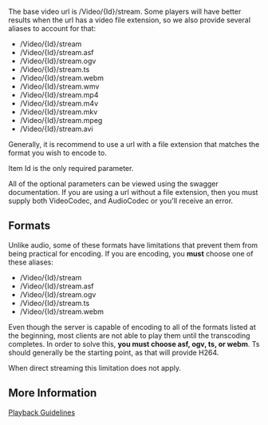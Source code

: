 The base video url is /Video/{Id}/stream. Some players will have better results when the url has a video file extension, so we also provide several aliases to account for that:

* /Video/{Id}/stream
* /Video/{Id}/stream.asf
* /Video/{Id}/stream.ogv
* /Video/{Id}/stream.ts
* /Video/{Id}/stream.webm
* /Video/{Id}/stream.wmv
* /Video/{Id}/stream.mp4
* /Video/{Id}/stream.m4v
* /Video/{Id}/stream.mkv
* /Video/{Id}/stream.mpeg
* /Video/{Id}/stream.avi

Generally, it is recommend to use a url with a file extension that matches the format you wish to encode to.

Item Id is the only required parameter.

All of the optional parameters can be viewed using the swagger documentation. If you are using a url without a file extension, then you must supply both VideoCodec, and AudioCodec or you'll receive an error.

## Formats
Unlike audio, some of these formats have limitations that prevent them from being practical for encoding. If you are encoding, you **must** choose one of these aliases:

* /Video/{Id}/stream
* /Video/{Id}/stream.asf
* /Video/{Id}/stream.ogv
* /Video/{Id}/stream.ts
* /Video/{Id}/stream.webm

Even though the server is capable of encoding to all of the formats listed at the beginning, most clients are not able to play them until the transcoding completes. In order to solve this, **you must choose asf, ogv, ts, or webm**. Ts should generally be the starting point, as that will provide H264.

When direct streaming this limitation does not apply.

## More Information
[Playback Guidelines](https://github.com/MediaBrowser/MediaBrowser/wiki/Playback-Guidelines)